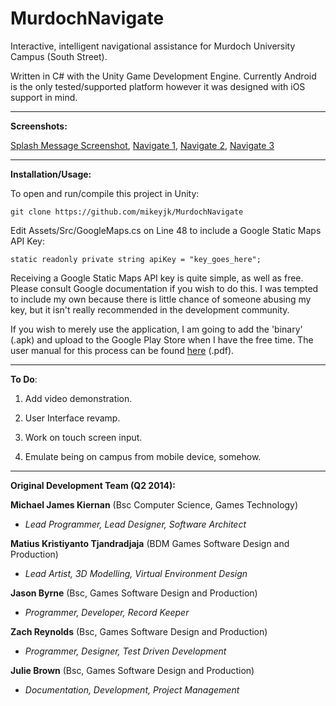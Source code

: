 MurdochNavigate
===============

Interactive, intelligent navigational assistance for Murdoch University Campus (South Street).

Written in C# with the Unity Game Development Engine. Currently Android is the only tested/supported platform however it was designed with iOS support in mind.

-------------------

**Screenshots:**

[Splash Message Screenshot](https://raw.githubusercontent.com/mikeyjk/MurdochNavigate/master/Documentation/Images/splash.PNG), [Navigate 1](https://raw.githubusercontent.com/mikeyjk/MurdochNavigate/master/Documentation/Images/navigate.PNG), [Navigate 2](https://raw.githubusercontent.com/mikeyjk/MurdochNavigate/master/Documentation/Images/navigate2.PNG), [Navigate 3](https://raw.githubusercontent.com/mikeyjk/MurdochNavigate/master/Documentation/Images/navigate3.PNG)

-------------------

**Installation/Usage:**

To open and run/compile this project in Unity:

    git clone https://github.com/mikeyjk/MurdochNavigate

Edit Assets/Src/GoogleMaps.cs on Line 48 to include a Google Static Maps API Key:

    static readonly private string apiKey = "key_goes_here";

Receiving a Google Static Maps API key is quite simple, as well as free. Please consult Google documentation if you wish to do this. I was tempted to include my own because there is little chance of someone abusing my key, but it isn't really recommended in the development community.

If you wish to merely use the application, I am going to add the 'binary' (.apk) and upload to the Google Play Store when I have the free time. The user manual for this process can be found [here](https://github.com/mikeyjk/MurdochNavigate/blob/master/Documentation/Manual/Murdoch%20Navigate%20User%20Manual.pdf) (.pdf).

-------------------

**To Do**:

1) Add video demonstration.

2) User Interface revamp.

3) Work on touch screen input.

4) Emulate being on campus from mobile device, somehow.

-------------------

**Original Development Team (Q2 2014):**

**Michael James Kiernan** (Bsc Computer Science, Games Technology)
- *Lead Programmer, Lead Designer, Software Architect*

**Matius Kristiyanto Tjandradjaja** (BDM Games Software Design and Production)
- *Lead Artist, 3D Modelling, Virtual Environment Design*

**Jason Byrne** (Bsc, Games Software Design and Production)
- *Programmer, Developer, Record Keeper*

**Zach Reynolds** (Bsc, Games Software Design and Production)
- *Programmer, Designer, Test Driven Development*

**Julie Brown** (Bsc, Games Software Design and Production)
- *Documentation, Development, Project Management*

